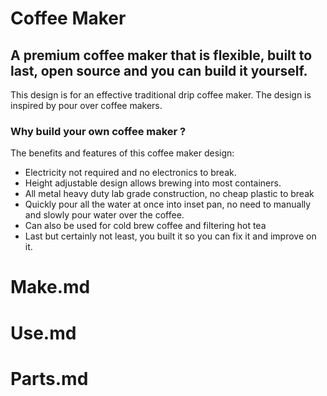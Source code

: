 # Coffee Maker
## A premium coffee maker that is flexible, built to last, open source and you can build it yourself.

This design is for an effective traditional drip coffee maker. The design is inspired by pour over coffee makers.

### Why build your own coffee maker ?
The benefits and features of this coffee maker design:

- Electricity not required and no electronics to break.
- Height adjustable design allows brewing into most containers.
- All metal heavy duty lab grade construction, no cheap plastic to break
- Quickly pour all the water at once into inset pan, no need to manually and slowly pour water over the coffee.
- Can also be used for cold brew coffee and filtering hot tea
- Last but certainly not least, you built it so you can fix it and improve on it.


# Make.md

# Use.md

# Parts.md
